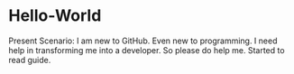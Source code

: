 # Hello-World
Present Scenario:
I am new to GitHub. 
Even new to programming. 
I need help in transforming me into a developer. 
So please do help me.
Started to read guide.
